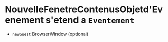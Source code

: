 # NouvelleFenetreContenusObjetd'Evenement s'etend a `Eventement`

* `newGuest` BrowserWindow (optional)

